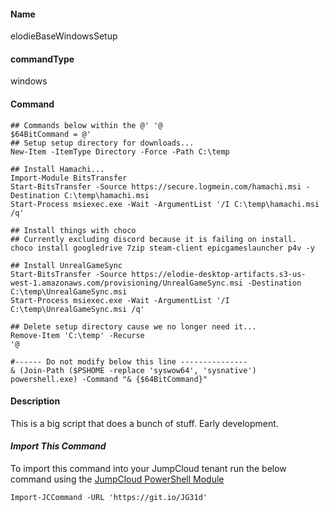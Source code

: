 #### Name

elodieBaseWindowsSetup

#### commandType

windows

#### Command

```
## Commands below within the @' '@
$64BitCommand = @'
## Setup setup directory for downloads...
New-Item -ItemType Directory -Force -Path C:\temp

## Install Hamachi...
Import-Module BitsTransfer
Start-BitsTransfer -Source https://secure.logmein.com/hamachi.msi -Destination C:\temp\hamachi.msi
Start-Process msiexec.exe -Wait -ArgumentList '/I C:\temp\hamachi.msi /q'

## Install things with choco
## Currently excluding discord because it is failing on install.
choco install googledrive 7zip steam-client epicgameslauncher p4v -y

## Install UnrealGameSync
Start-BitsTransfer -Source https://elodie-desktop-artifacts.s3-us-west-1.amazonaws.com/provisioning/UnrealGameSync.msi -Destination C:\temp\UnrealGameSync.msi
Start-Process msiexec.exe -Wait -ArgumentList '/I C:\temp\UnrealGameSync.msi /q'

## Delete setup directory cause we no longer need it...
Remove-Item 'C:\temp' -Recurse
'@

#------ Do not modify below this line ---------------
& (Join-Path ($PSHOME -replace 'syswow64', 'sysnative') powershell.exe) -Command "& {$64BitCommand}"
```

#### Description

This is a big script that does a bunch of stuff. Early development.

#### *Import This Command*

To import this command into your JumpCloud tenant run the below command using the [JumpCloud PowerShell Module](https://github.com/TheJumpCloud/support/wiki/Installing-the-JumpCloud-PowerShell-Module)

```
Import-JCCommand -URL 'https://git.io/JG31d'
```
